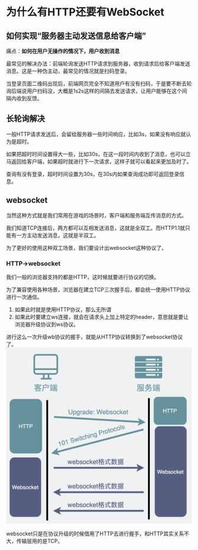 # 为什么有HTTP还要有WebSocket

## 如何实现“服务器主动发送信息给客户端”

痛点：**如何在用户无操作的情况下，用户收到消息**

最常见的解决办法：前端轮询发送HTTP请求到服务器，收到请求后给客户端发送消息。这是一种伪主动，最常见的情况就是扫码登录。

当登录页面二维码出现后，前端网页完全不知道用户有没有扫码，于是要不断去轮询后端说用户扫码没，大概是1s2s这样的间隔去发送请求，让用户能够在这个间隔内收到反馈。

## 长轮询解决
一般HTTP请求发送后，会留给服务器一些时间响应，比如3s，如果没有响应就认为是超时。

如果把超时时间设置得大一些，比如30s，在这一段时间内收到了消息，也可以立马返回给客户端，如果超时就进行下一次请求，这样子就可以看起来更加及时了。

查询有没有登录，超时时间设置为30s，在30s内如果查询成功即可返回登录信息。

## websocket
当然这种方式就是我们常用在游戏的场景时，客户端和服务端互传消息的方式。

我们知道TCP连接后，两方都可以互相发送消息，这就是全双工。而HTTP1.1就只能有一方主动发送消息，这就是半双工。

为了更好的使用这种双工场景，我们要设计出websocket这种协议了。

### HTTP->websocket
我们一般的浏览器支持的都是HTTP，这时候就要进行协议的切换。

为了兼容使用各种场景，浏览器在建立TCP三次握手后，都会统一使用HTTP协议进行一次通信。

1. 如果此时就是使用HTTP协议，那么无所谓
2. 如果此时要建立ws连接，就会在请求头上加上特定的header，意思就是要让浏览器升级协议到ws协议。

进行这么一次升级wb协议的握手，就能从HTTP协议转换到了websocket协议了。
![image](./websocket.png)

websocket只是在协议升级的时候借用了HTTP去进行握手，和HTTP其实关系不大，传输层用的是TCP。